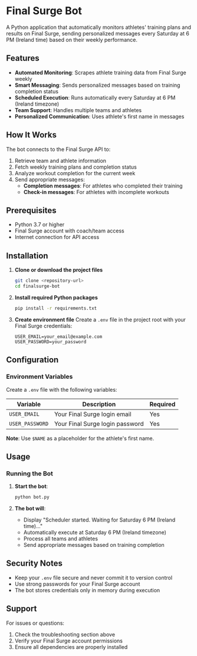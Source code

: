 # Final Surge Bot

A Python application that automatically monitors athletes' training plans and results on Final Surge, sending personalized messages every Saturday at 6 PM (Ireland time) based on their weekly performance.

## Features

- **Automated Monitoring**: Scrapes athlete training data from Final Surge weekly
- **Smart Messaging**: Sends personalized messages based on training completion status
- **Scheduled Execution**: Runs automatically every Saturday at 6 PM (Ireland timezone)
- **Team Support**: Handles multiple teams and athletes
- **Personalized Communication**: Uses athlete's first name in messages

## How It Works

The bot connects to the Final Surge API to:
1. Retrieve team and athlete information
2. Fetch weekly training plans and completion status
3. Analyze workout completion for the current week
4. Send appropriate messages:
   - **Completion messages**: For athletes who completed their training
   - **Check-in messages**: For athletes with incomplete workouts

## Prerequisites

- Python 3.7 or higher
- Final Surge account with coach/team access
- Internet connection for API access

## Installation

1. **Clone or download the project files**
   ```bash
   git clone <repository-url>
   cd finalsurge-bot
   ```

2. **Install required Python packages**
   ```bash
   pip install -r requirements.txt
   ```

3. **Create environment file**
   Create a `.env` file in the project root with your Final Surge credentials:
   ```
   USER_EMAIL=your_email@example.com
   USER_PASSWORD=your_password
   ```

## Configuration

### Environment Variables

Create a `.env` file with the following variables:

| Variable | Description | Required |
|----------|-------------|----------|
| `USER_EMAIL` | Your Final Surge login email | Yes |
| `USER_PASSWORD` | Your Final Surge login password | Yes |


**Note**: Use `$NAME` as a placeholder for the athlete's first name.

## Usage

### Running the Bot

1. **Start the bot**:
   ```bash
   python bot.py
   ```

2. **The bot will**:
   - Display "Scheduler started. Waiting for Saturday 6 PM (Ireland time)..."
   - Automatically execute at Saturday 6 PM (Ireland timezone)
   - Process all teams and athletes
   - Send appropriate messages based on training completion

## Security Notes

- Keep your `.env` file secure and never commit it to version control
- Use strong passwords for your Final Surge account
- The bot stores credentials only in memory during execution

## Support

For issues or questions:
1. Check the troubleshooting section above
2. Verify your Final Surge account permissions
3. Ensure all dependencies are properly installed
